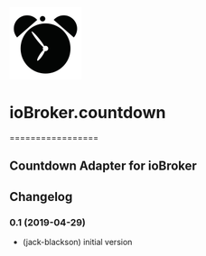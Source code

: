 ![Logo](admin/countdown.png)
# ioBroker.countdown
=================



Countdown Adapter for ioBroker
------------------------------------------------------------------------------


## Changelog
### 0.1 (2019-04-29)
* (jack-blackson) initial version